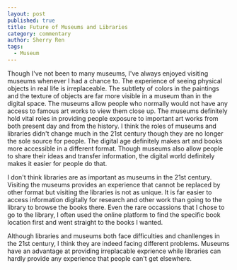 ```yaml
---
layout: post
published: true
title: Future of Museums and Libraries
category: commentary
author: Sherry Ren
tags: 
  - Museum
---
```


Though I've not been to many museums, I've always enjoyed visiting museums whenever I had a chance to. The experience of seeing physical objects in real life is irreplaceable. The subtlety of colors in the paintings and the texture of objects are far more visible in a museum than in the digital space. The museums allow people who normally would not have any access to famous art works to view them close up. The museums definitely hold vital roles in providing people exposure to important art works from both present day and from the history. I think the roles of museums and libraries didn't change much in the 21st century though they are no longer the sole source for people. The digital age definitely makes art and books more accessible in a different format. Though museums also allow people to share their ideas and transfer information, the digital world definitely makes it easier for people do that. 

I don't think libraries are as important as museums in the 21st century. Visiting the museums provides an experience that cannot be replaced by other format but visiting the libraries is not as unique. It is far easier to access information digitally for research and other work than going to the library to browse the books there. Even the rare occassions that I chose to go to the library, I often used the online platform to find the specific book location first and went straight to the books I wanted.

Although libraries and museums both face difficulties and chanllenges in the 21st century, I think they are indeed facing different problems. Museums have an advantage at providing irreplacable exprience while libraries can hardly provide any experience that people can't get elsewhere. 